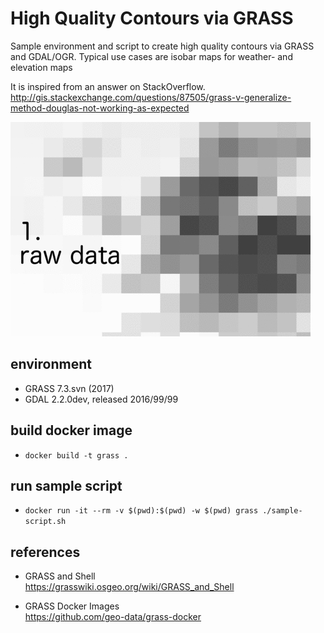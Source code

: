 # High Quality Contours via GRASS

Sample environment and script to create high quality contours via GRASS and GDAL/OGR. Typical use cases are isobar maps for weather- and elevation maps

It is inspired from an answer on StackOverflow.<br/> 
http://gis.stackexchange.com/questions/87505/grass-v-generalize-method-douglas-not-working-as-expected

![sample result](sample-result.gif "sample result")

## environment

* GRASS 7.3.svn (2017)
* GDAL 2.2.0dev, released 2016/99/99

## build docker image

* `docker build -t grass .`

## run sample script

* `docker run -it --rm -v $(pwd):$(pwd) -w $(pwd) grass ./sample-script.sh`

## references

* GRASS and Shell<br/>
https://grasswiki.osgeo.org/wiki/GRASS_and_Shell

* GRASS Docker Images<br/>
https://github.com/geo-data/grass-docker